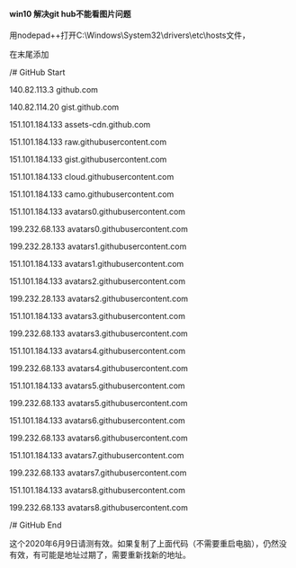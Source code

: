 #### win10 解决git hub不能看图片问题

用nodepad++打开C:\Windows\System32\drivers\etc\hosts文件，

在末尾添加

/# GitHub Start 

140.82.113.3      github.com

140.82.114.20     gist.github.com
 
151.101.184.133    assets-cdn.github.com

151.101.184.133    raw.githubusercontent.com

151.101.184.133    gist.githubusercontent.com

151.101.184.133    cloud.githubusercontent.com

151.101.184.133    camo.githubusercontent.com

151.101.184.133    avatars0.githubusercontent.com

199.232.68.133     avatars0.githubusercontent.com

199.232.28.133     avatars1.githubusercontent.com

151.101.184.133    avatars1.githubusercontent.com

151.101.184.133    avatars2.githubusercontent.com

199.232.28.133     avatars2.githubusercontent.com

151.101.184.133    avatars3.githubusercontent.com

199.232.68.133     avatars3.githubusercontent.com

151.101.184.133    avatars4.githubusercontent.com

199.232.68.133     avatars4.githubusercontent.com

151.101.184.133    avatars5.githubusercontent.com

199.232.68.133     avatars5.githubusercontent.com

151.101.184.133    avatars6.githubusercontent.com

199.232.68.133     avatars6.githubusercontent.com

151.101.184.133    avatars7.githubusercontent.com

199.232.68.133     avatars7.githubusercontent.com

151.101.184.133    avatars8.githubusercontent.com

199.232.68.133     avatars8.githubusercontent.com
 
/# GitHub End

这个2020年6月9日请测有效。如果复制了上面代码（不需要重启电脑），仍然没有效，有可能是地址过期了，需要重新找新的地址。
